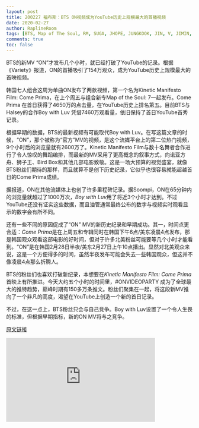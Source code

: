 ```yaml
---
layout: post
title: 200227 福布斯：BTS ON视频成为YouTube历史上规模最大的首播视频
date: 2020-02-27
author: RaplineRoom
tags: [BTS, Map of The Soul, RM, SUGA, JHOPE, JUNGKOOK, JIN, V, JIMIN, 金南俊, 闵玧其, 郑号锡, 金硕珍, 朴智旻, 金泰亨, 田柾国, 7, Forbes, News]
comments: true
toc: false
---
```


BTS的新MV “ON”才发布几个小时，就已经打破了YouTube的记录。根据《Variety》报道，ON的首播吸引了154万观众，成为YouTube历史上规模最大的首映视频。

韩国七人组合这周为单曲ON发布了两款视频，第一个名为Kinetic Manifesto Film: Come Prima，在上个周五与组合新专Map of the Soul: 7一起发布。Come Prima 在首日获得了4650万的点击量，在YouTube历史上排名第五。目前BTS与Halsey的合作Boy with Luv 凭借7460万观看量，依旧保持了首日YouTube首秀记录。

根据早期的数据，BTS的最新视频有可能取代Boy with Luv。在写这篇文章的时候，“ON”，那个被称为“官方”MV的视频，是这个流媒平台上的第二位热门视频，9个小时后的浏览量就有2600万了。Kinetic Manifesto Film与数十名舞者合作进行了令人惊叹的舞蹈编排，而最新的MV采用了更高概念的叙事方式，向诺亚方舟、狮子王、Bird Box和其他几部电影致敬。这是一场大预算的视觉盛宴，就像BTS粉丝们期待的那样，而且就算不是创下历史纪录，它似乎也很容易就能超越首日的Come Prima成绩。

据报道，ON在其他流媒体上也创了许多里程碑记录。据Soompi，ON在65分钟内的浏览量就超过了1000万次，*Boy with Luv*用了将近3个小时才达到。不过YouTube还没有证实这些数据，而且油管通常最终公布的数字与视频实时观看显示的数字会有所不同。

还有一些不同的原因促成了“ON” MV的新历史纪录和早期成功。其一，时间点更合适：*Come Prima*是在上周五和专辑同时在韩国下午6点/美东凌晨4点发布，那是韩国观众观看这部电影的好时间，但对于许多北美粉丝可能要等几个小时才能看到。“ON”是在韩国2月28日半夜/美东2月27日上午10点播出。显然对北美观众来说，这是一个方便得多的时间，虽然半夜发布可能会失去一些韩国观众，但这并不像凌晨4点那么折腾人。

BTS的粉丝们也喜欢打破新纪录，本想要在*Kinetic Manifesto Film: Come Prima*首映上有所推进。今天大约五个小时的时间里，\#ONVIDEOPARTY 成为了全球最大的推特趋势，巅峰时期有150多万条推文。粉丝们聚集在一起，将这段新MV推向了一个非凡的高度，渴望在YouTube上创造一个新的首日记录。

不过，在这一点上，BTS粉丝只会与自己竞争。Boy with Luv设置了一个令人生畏的标准，但根据早期指标，新的ON MV将与之竞争。

[原文链接](https://www.forbes.com/sites/bryanrolli/2020/02/27/btss-on-video-had-the-biggest-premiere-in-youtube-history/#5471b77c77ae) 

<div class="video-container"><iframe width="402" height="226" src="https://www.youtube.com/embed/mPVDGOVjRQ0" frameborder="0" allow="accelerometer; autoplay; encrypted-media; gyroscope; picture-in-picture" allowfullscreen></iframe></div>


